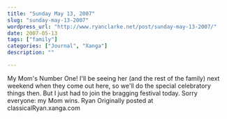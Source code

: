 ```yaml
---
title: "Sunday May 13, 2007"
slug: "sunday-may-13-2007"
wordpress_url: "http://www.ryanclarke.net/post/sunday-may-13-2007/"
date: 2007-05-13
tags: ["family"]
categories: ["Journal", "Xanga"]
description: ""

---
```


My Mom's Number One!
I'll be seeing her (and the rest of the family) next weekend when they come out here, so we'll do the special celebratory things then. But I just had to join the bragging festival today. Sorry everyone: my Mom wins.
Ryan
Originally posted at classicalRyan.xanga.com
